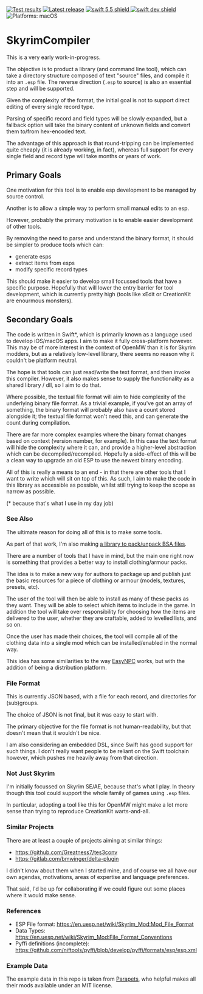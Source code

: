 [comment]: <> (Header Generated by ActionStatus 2.0.5 - 477)

[![Test results][tests shield]][actions] [![Latest release][release shield]][releases] [![swift 5.5 shield] ![swift dev shield]][swift] ![Platforms: macOS][platforms shield]

[release shield]: https://img.shields.io/github/v/release/elegantchaos/SkyrimFileFormat
[platforms shield]: https://img.shields.io/badge/platforms-macOS-lightgrey.svg?style=flat "macOS"
[tests shield]: https://github.com/elegantchaos/SkyrimFileFormat/workflows/Tests/badge.svg
[swift 5.5 shield]: https://img.shields.io/badge/swift-5.5-F05138.svg "Swift 5.5"
[swift dev shield]: https://img.shields.io/badge/swift-dev-F05138.svg "Swift dev"

[swift]: https://swift.org
[releases]: https://github.com/elegantchaos/SkyrimFileFormat/releases
[actions]: https://github.com/elegantchaos/SkyrimFileFormat/actions

[comment]: <> (End of ActionStatus Header)

# SkyrimCompiler

This is a very early work-in-progress.

The objective is to product a library (and command line tool), which can take a directory structure composed of text "source" files, and compile it into an `.esp` file. The reverse direction (`.esp` to source) is also an essential step and will be supported.

Given the complexity of the format, the initial goal is not to support direct editing of every single record type.

Parsing of specific record and field types will be slowly expanded, but a fallback option will take the binary content of unknown fields and convert them to/from hex-encoded text.

The advantage of this approach is that round-tripping can be implemented quite cheaply (it is already working, in fact), whereas full support for every single field and record type will take months or years of work.

## Primary Goals

One motivation for this tool is to enable esp development to be managed by source control.

Another is to allow a simple way to perform small manual edits to an esp.

However, probably the primary motivation is to enable easier development of other tools.

By removing the need to parse and understand the binary format, it should be simpler to produce tools
which can:

- generate esps
- extract items from esps
- modify specific record types

This should make it easier to develop small focussed tools that have a specific purpose. Hopefully that will lower the entry barrier for tool development, which is currently pretty high (tools like xEdit or CreationKit are enourmous monsters).

## Secondary Goals

The code is written in Swift*, which is primarily known as a language used to develop iOS/macOS apps. I aim to make it fully cross-platform however. This may be of more interest in the context of OpenMW than it is for Skyrim modders, but as a relatively low-level library, there seems no reason why it couldn't be platform neutral.

The hope is that tools can just read/write the text format, and then invoke this compiler. However, it also makes sense to supply the functionality as a shared library / dll, so I aim to do that.

Where possible, the textual file format will aim to hide complexity of the underlying binary file format. As a trivial example, if you've got an array of something, the binary format will probably also have a count stored alongside it; the textual file format won't need this, and can generate the count during compilation. 

There are far more complex examples where the binary format changes based on context (version number, for example). In this case the text format will hide the complexity where it can, and provide a higher-level abstraction which can be decompiled/recompiled. Hopefully a side-effect of this will be a clean way to upgrade an old ESP to use the newest binary encoding.

All of this is really a means to an end - in that there are other tools that I want to write which will sit on top of this. As such, I aim to make the code in this library as accessible as possible, whilst still trying to keep the scope as narrow as possible.

(* because that's what I use in my day job)

### See Also

The ultimate reason for doing all of this is to make some tools.

As part of that work, I'm also making [a library to pack/unpack BSA files](https://github.com/elegantchaos/SwiftBSA).

There are a number of tools that I have in mind, but the main one right now is something that provides a better way to install clothing/armour packs.

The idea is to make a new way for authors to package up and publish just the basic resources for a piece of clothing or armour (models, textures, presets, etc). 

The user of the tool will then be able to install as many of these packs as they want. They will be able to select which items to include in the game. In addition the tool will take over responsibility for choosing how the items are delivered to the user, whether they are craftable, added to levelled lists, and so on.

Once the user has made their choices, the tool will compile all of the clothing data into a single mod which can be installed/enabled in the normal way.

This idea has some similarities to the way [EasyNPC](https://github.com/focustense/easymod/tree/master/Focus.Apps.EasyNpc) works, but with the addition of being a distribution platform.

### File Format

This is currently JSON based, with a file for each record, and directories for (sub)groups. 

The choice of JSON is not final, but it was easy to start with. 

The primary objective for the file format is not human-readability, but that doesn't mean that it wouldn't be nice.

I am also considering an embedded DSL, since Swift has good support for such things. I don't really want people to be reliant on the Swift toolchain however, which pushes me heavily away from that direction.

### Not Just Skyrim

I'm initially focussed on Skyrim SE/AE, because that's what I play. In theory though this tool could support the whole family of games using `.esp` files.

In particular, adopting a tool like this for OpenMW might make a lot more sense than trying to reproduce CreationKit warts-and-all.

### Similar Projects

There are at least a couple of projects aiming at similar things:

- https://github.com/Greatness7/tes3conv
- https://gitlab.com/bmwinger/delta-plugin

I didn't know about them when I started mine, and of course we all have our own agendas, motivations, areas of expertise and language preferences. 

That said, I'd be up for collaborating if we could figure out some places where it would make sense.

### References

- ESP File format: https://en.uesp.net/wiki/Skyrim_Mod:Mod_File_Format
- Data Types: https://en.uesp.net/wiki/Skyrim_Mod:File_Format_Conventions
- Pyffi definitions (incomplete): https://github.com/niftools/pyffi/blob/develop/pyffi/formats/esp/esp.xml

### Example Data

The example data in this repo is taken from [Parapets](https://www.nexusmods.com/skyrimspecialedition/users/39501725), who helpful makes all their mods available under an MIT license.
